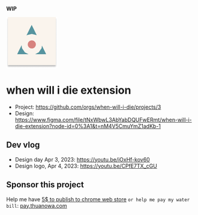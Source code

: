 **WIP**

![logo](./docs/img/icon.png)

# when will i die extension

- Project: https://github.com/orgs/when-will-i-die/projects/3
- Design: https://www.figma.com/file/tNxWbwL3AbYabDQUFwERmt/when-will-i-die-extension?node-id=0%3A1&t=nM4V5CmuYmZ1adKb-1

## Dev vlog

- Design day Apr 3, 2023: <https://youtu.be/iOxHf-kov60>
- Design logo, Apr 4, 2023: <https://youtu.be/CPfE7TX_cGU>

## Sponsor this project

Help me have [5$ to publish to chrome web store](https://github.com/when-will-i-die/when-will-i-die/issues/18) `or help me pay my water bill`: [pay.thuanowa.com](https://pay.thuanowa.com)
